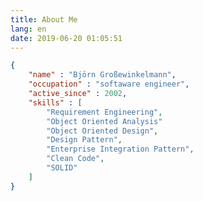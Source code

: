 ```yaml
---
title: About Me
lang: en
date: 2019-06-20 01:05:51
---
```

``` json
{
    "name" : "Björn Großewinkelmann",
    "occupation" : "softaware engineer",
    "active_since" : 2002,
    "skills" : [
        "Requirement Engineering",
        "Object Oriented Analysis"
	    "Object Oriented Design",
	    "Design Pattern", 
	    "Enterprise Integration Pattern",
	    "Clean Code",
	    "SOLID"
    ]
}
```
<!--stackedit_data:
eyJoaXN0b3J5IjpbLTk4MzE0MjQ2NCwxNDE4OTg0NzI0LDEyMz
Q0Mzk4NjYsMTc3MjkyOTYyNywtMTk1MTg5MDIyOV19
-->